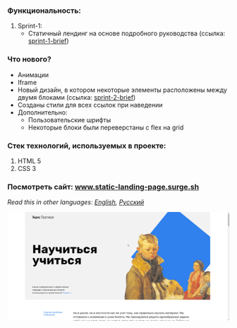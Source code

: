 ### Функциональность: 
1. Sprint-1:
    * Статичный лендинг на основе подробного руководства (ссылка: [sprint-1-brief](./sprint-1/sprint-1-brief.pdf)) 
### Что нового?
  * Анимации
  * Iframe
  * Новый дизайн, в котором некоторые элементы расположены между двумя блоками (ссылка: [sprint-2-brief](sprint-2/sprint-2-brief.pdf))
  * Созданы стили для всех ссылок при наведении
  * Дополнительно:
      * Пользовательские шрифты
      * Некоторые блоки были переверстаны с flex на grid

### Стек технологий, используемых в проекте:
1. HTML 5
2. CSS 3
### Посмотреть сайт: www.static-landing-page.surge.sh
*Read this in other languages: [English](README.md), [Русский](README.ru.md)*

<img src="https://github.com/quis0/my-portfolio/blob/master/images/sprint-2-example.gif" alt="" >
